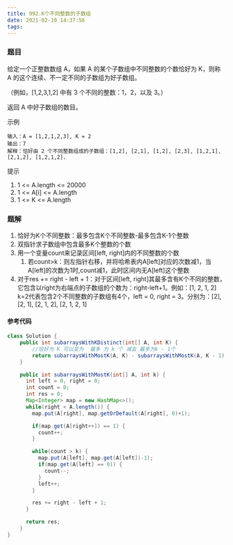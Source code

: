 ```yaml
---
title: 992.K个不同整数的子数组
date: 2021-02-10 14:37:56
tags:
---
```


### 题目
给定一个正整数数组 A，如果 A 的某个子数组中不同整数的个数恰好为 K，则称 A 的这个连续、不一定不同的子数组为好子数组。

（例如，[1,2,3,1,2] 中有 3 个不同的整数：1，2，以及 3。）

返回 A 中好子数组的数目。
<!--more-->

示例
```
输入：A = [1,2,1,2,3], K = 2
输出：7
解释：恰好由 2 个不同整数组成的子数组：[1,2], [2,1], [1,2], [2,3], [1,2,1], [2,1,2], [1,2,1,2].
```

提示
1. 1 <= A.length <= 20000
2. 1 <= A[i] <= A.length
3. 1 <= K <= A.length

### 题解
1. 恰好为K个不同整数：最多包含K个不同整数-最多包含K-1个整数
2. 双指针求子数组中包含最多K个整数的个数
3. 用一个变量count来记录区间[left, right]内的不同整数的个数
    1. 若count>k：则左指针右移，并将哈希表内A[left]对应的次数减1，当A[left]的次数为1时,count减1，此时区间内无A[left]这个整数
4. 对于res += right - left + 1：对于区间[left, right]其最多含有K个不同的整数，它包含以right为右端点的子数组的个数为：right-left+1。例如：[1, 2, 1, 2] k=2代表包含2个不同整数的子数组有4个，left = 0, right = 3。分别为：[2], [2, 1], [2, 1, 2], [2, 1, 2, 1]


#### 参考代码
```java
class Solution {
    public int subarraysWithKDistinct(int[] A, int K) {
        //恰好为 K 可以变为  最多 为 k 个 减去 最多为k - 1个
        return subarraysWithMostK(A, K) - subarraysWithMostK(A, K - 1);
    }

    public int subarraysWithMostK(int[] A, int k) {
      int left = 0, right = 0;
      int count = 0;
      int res = 0;
      Map<Integer> map = new HashMap<>();
      while(right < A.length()) {
        map.put(A[right], map.getOrDefault(A[right], 0)+1);

        if(map.get(A[right++]) == 1) {
          count++;
        }

        while(count > k) {
          map.put(A[left], map.get(A[left])-1);
          if(map.get(A[left] == 0)) {
            count--;
          }
          left++;
        }

        res += right - left + 1;
      }

      return res;
    }
}
```